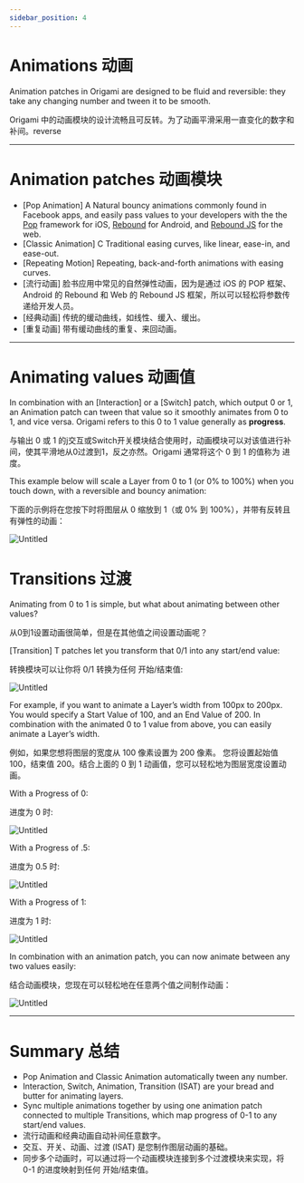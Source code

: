 ```yaml
---
sidebar_position: 4
---
```


# Animations 动画

Animation patches in Origami are designed to be fluid and reversible: they take any changing number and tween it to be smooth.

Origami 中的动画模块的设计流畅且可反转。为了动画平滑采用一直变化的数字和补间。reverse

------

# Animation patches 动画模块

- [Pop Animation]  A Natural bouncy animations commonly found in Facebook apps, and easily pass values to your developers with the the [Pop](https://github.com/facebook/pop) framework for iOS, [Rebound](https://facebook.github.io/rebound/) for Android, and [Rebound JS](https://github.com/facebook/rebound-js) for the web.
- [Classic Animation]  C Traditional easing curves, like linear, ease-in, and ease-out.
- [Repeating Motion]  Repeating, back-and-forth animations with easing curves.
- [流行动画] 脸书应用中常见的自然弹性动画，因为是通过 iOS 的 POP 框架、Android 的 Rebound 和 Web 的 Rebound JS 框架，所以可以轻松将参数传递给开发人员。
- [经典动画]  传统的缓动曲线，如线性、缓入、缓出。
- [重复动画] 带有缓动曲线的重复、来回动画。

------

# Animating values 动画值

In combination with an [Interaction] or a [Switch] patch, which output 0 or 1, an Animation patch can tween that value so it smoothly animates from 0 to 1, and vice versa. Origami refers to this 0 to 1 value generally as **progress**.

与输出 0 或 1 的j交互或Switch开关模块结合使用时，动画模块可以对该值进行补间，使其平滑地从0过渡到1，反之亦然。Origami 通常将这个 0 到 1 的值称为 进度。

This example below will scale a Layer from 0 to 1 (or 0% to 100%) when you touch down, with a reversible and bouncy animation:

下面的示例将在您按下时将图层从 0 缩放到 1（或 0% 到 100%），并带有反转且有弹性的动画：

![Untitled](https://s3.us-west-2.amazonaws.com/secure.notion-static.com/99d8acfe-3a47-4f92-a1ee-e61f5d729d17/Untitled.png?X-Amz-Algorithm=AWS4-HMAC-SHA256&X-Amz-Content-Sha256=UNSIGNED-PAYLOAD&X-Amz-Credential=AKIAT73L2G45EIPT3X45%2F20220602%2Fus-west-2%2Fs3%2Faws4_request&X-Amz-Date=20220602T162639Z&X-Amz-Expires=86400&X-Amz-Signature=71344bc5ae0133c79afcecf55387f867227450d220112c68f8636b3413ffbff4&X-Amz-SignedHeaders=host&response-content-disposition=filename%20%3D%22Untitled.png%22&x-id=GetObject)

# Transitions 过渡

Animating from 0 to 1 is simple, but what about animating between other values?

从0到1设置动画很简单，但是在其他值之间设置动画呢？

[Transition]  T patches let you transform that 0/1 into any start/end value:

转换模块可以让你将 0/1 转换为任何 开始/结束值:

![Untitled](https://s3.us-west-2.amazonaws.com/secure.notion-static.com/8d9d0cc6-444e-4074-8061-93df45cd0d58/Untitled.png?X-Amz-Algorithm=AWS4-HMAC-SHA256&X-Amz-Content-Sha256=UNSIGNED-PAYLOAD&X-Amz-Credential=AKIAT73L2G45EIPT3X45%2F20220602%2Fus-west-2%2Fs3%2Faws4_request&X-Amz-Date=20220602T162651Z&X-Amz-Expires=86400&X-Amz-Signature=820f4422dd4c72786a5661ac3814f06eda8ca2746278aa1b62edbfcc67b624fb&X-Amz-SignedHeaders=host&response-content-disposition=filename%20%3D%22Untitled.png%22&x-id=GetObject)

For example, if you want to animate a Layer’s width from 100px to 200px. You would specify a Start Value of 100, and an End Value of 200. In combination with the animated 0 to 1 value from above, you can easily animate a Layer’s width.

例如，如果您想将图层的宽度从 100 像素设置为 200 像素。 您将设置起始值 100，结束值 200。结合上面的 0 到 1 动画值，您可以轻松地为图层宽度设置动画。

With a Progress of 0:

进度为 0 时:

![Untitled](https://s3.us-west-2.amazonaws.com/secure.notion-static.com/82b8c4a8-5277-447e-8bfc-4bccca874a9a/Untitled.png?X-Amz-Algorithm=AWS4-HMAC-SHA256&X-Amz-Content-Sha256=UNSIGNED-PAYLOAD&X-Amz-Credential=AKIAT73L2G45EIPT3X45%2F20220602%2Fus-west-2%2Fs3%2Faws4_request&X-Amz-Date=20220602T162700Z&X-Amz-Expires=86400&X-Amz-Signature=f8cf8c8ff036c91850f315702baa51b8fe2273d706244c142220defb47c5b6cf&X-Amz-SignedHeaders=host&response-content-disposition=filename%20%3D%22Untitled.png%22&x-id=GetObject)

With a Progress of .5:

进度为 0.5 时:

![Untitled](https://s3.us-west-2.amazonaws.com/secure.notion-static.com/9cf734f7-1e7a-4426-9441-2bfff356ceef/Untitled.png?X-Amz-Algorithm=AWS4-HMAC-SHA256&X-Amz-Content-Sha256=UNSIGNED-PAYLOAD&X-Amz-Credential=AKIAT73L2G45EIPT3X45%2F20220602%2Fus-west-2%2Fs3%2Faws4_request&X-Amz-Date=20220602T162709Z&X-Amz-Expires=86400&X-Amz-Signature=a4c877a0c310c02cc9b30096c69101245a689246b44ed1e81d294805941986f8&X-Amz-SignedHeaders=host&response-content-disposition=filename%20%3D%22Untitled.png%22&x-id=GetObject)

With a Progress of 1:

进度为 1 时:

![Untitled](https://s3.us-west-2.amazonaws.com/secure.notion-static.com/30f259d8-69b5-444f-b740-7bd74e0a974f/Untitled.png?X-Amz-Algorithm=AWS4-HMAC-SHA256&X-Amz-Content-Sha256=UNSIGNED-PAYLOAD&X-Amz-Credential=AKIAT73L2G45EIPT3X45%2F20220602%2Fus-west-2%2Fs3%2Faws4_request&X-Amz-Date=20220602T162720Z&X-Amz-Expires=86400&X-Amz-Signature=0732a4d23f436ca1b9a8ed787917028a650b5f82066919ac0e7d8fc3f5a845a0&X-Amz-SignedHeaders=host&response-content-disposition=filename%20%3D%22Untitled.png%22&x-id=GetObject)

In combination with an animation patch, you can now animate between any two values easily:

结合动画模块，您现在可以轻松地在任意两个值之间制作动画：

![Untitled](https://s3.us-west-2.amazonaws.com/secure.notion-static.com/3dfcdb5b-ef46-442c-84ca-a0e5837e3c90/Untitled.png?X-Amz-Algorithm=AWS4-HMAC-SHA256&X-Amz-Content-Sha256=UNSIGNED-PAYLOAD&X-Amz-Credential=AKIAT73L2G45EIPT3X45%2F20220602%2Fus-west-2%2Fs3%2Faws4_request&X-Amz-Date=20220602T162729Z&X-Amz-Expires=86400&X-Amz-Signature=53fb776e29981a9f0009696166f47ecc4c09ef77ec3eedcbcc0b84f192947229&X-Amz-SignedHeaders=host&response-content-disposition=filename%20%3D%22Untitled.png%22&x-id=GetObject)

------

# Summary 总结

- Pop Animation and Classic Animation automatically tween any number.
- Interaction, Switch, Animation, Transition (ISAT) are your bread and butter for animating layers.
- Sync multiple animations together by using one animation patch connected to multiple Transitions, which map progress of 0-1 to any start/end values.
- 流行动画和经典动画自动补间任意数字。
- 交互、开关、动画、过渡 (ISAT) 是您制作图层动画的基础。
- 同步多个动画时，可以通过将一个动画模块连接到多个过渡模块来实现，将 0-1 的进度映射到任何 开始/结束值。
